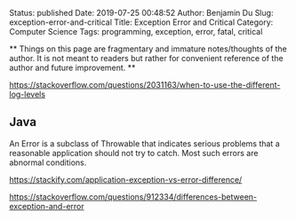 Status: published
Date: 2019-07-25 00:48:52
Author: Benjamin Du
Slug: exception-error-and-critical
Title: Exception Error and Critical
Category: Computer Science
Tags: programming, exception, error, fatal, critical

**
Things on this page are fragmentary and immature notes/thoughts of the author.
It is not meant to readers but rather for convenient reference of the author and future improvement.
**

https://stackoverflow.com/questions/2031163/when-to-use-the-different-log-levels

## Java

An Error is a subclass of Throwable that indicates serious problems that a reasonable application should not try to catch. Most such errors are abnormal conditions.

https://stackify.com/application-exception-vs-error-difference/

https://stackoverflow.com/questions/912334/differences-between-exception-and-error
